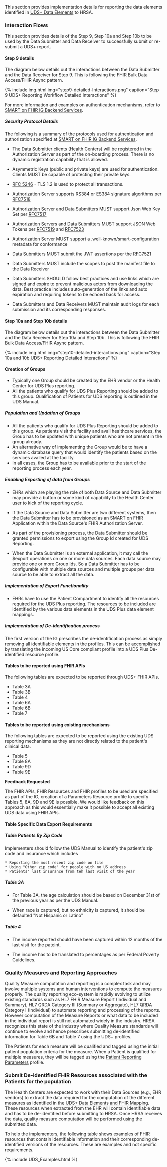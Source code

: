This section provides implementation details for reporting the data elements identified in [UDS+ Data Elements](dataelements.html) to HRSA.

### Interaction Flows

This section provides details of the Step 9, Step 10a and Step 10b to be used by the Data Submitter and Data Receiver to successfully submit or re-submit a UDS+ report.

#### Step 9 details

The diagram below details out the interactions between the Data Submitter and the Data Receiver for Step 9. This is following the FHIR Bulk Data Access/FHIR Async pattern.


{% include img.html img="step9-detailed-Interactions.png" caption="Step 9 UDS+ Reporting Workflow Detailed Interactions" %} 

For more information and examples on authentication mechanisms, refer to [SMART on FHIR IG Backend Services]({{site.data.fhir.smartapplaunch}}/backend-services.html).

##### Security Protocol Details

The following is a summary of the protocols used for authentication and authorization specified at [SMART on FHIR IG Backend Services]({{site.data.fhir.smartapplaunch}}/backend-services.html).

* The Data Submitter clients (Health Centers) will be registered in the Authorization Server as part of the on-boarding process. There is no dynamic registration capability that is allowed. 

* Asymmetric Keys (public and private keys) are used for authentication. Clients MUST be capable of protecting their private keys.

* [RFC 5246](https://tools.ietf.org/html/rfc5246) - TLS 1.2 is used to protect all transactions.

* Authorization Server supports RS384 or ES384 signature algorithms per [RFC7518](https://tools.ietf.org/html/rfc7518)

* Authorization Server and Data Submitters MUST support Json Web Key Set per [RFC7517](https://www.rfc-editor.org/rfc/rfc7517.txt)

* Authorization Servers and Data Submitters MUST support JSON Web Tokens per [RFC7519](https://tools.ietf.org/html/rfc7519) and [RFC7523](https://tools.ietf.org/html/rfc7523)

* Authorization Server MUST support a .well-known/smart-configuration metadata for conformance

* Data Submitters MUST submit the JWT assertions per the [RFC7521](https://tools.ietf.org/html/rfc7521)

* Data Submitters MUST include the scopes to post the manifest file to the Data Receiver

* Data Submitters SHOULD follow best practices and use links which are signed and expire to prevent malicious actors from downloading the data. Best practice includes auto-generation of the links and auto expiration and requiring tokens to be echoed back for access.

* Data Submitters and Data Receivers MUST maintain audit logs for each submission and its corresponding responses. 

#### Step 10a and Step 10b details

The diagram below details out the interactions between the Data Submitter and the Data Receiver for Step 10a and Step 10b. This is following the FHIR Bulk Data Access/FHIR Async pattern.


{% include img.html img="step10-detailed-interactions.png" caption="Step 10a and 10b UDS+ Reporting Detailed Interactions" %} 

#### Creation of Groups

* Typically one Group should be created by the EHR vendor or the Health Center for UDS Plus reporting. 
* All the patients who qualify for UDS Plus Reporting should be added to this group. Qualification of Patients for UDS reporting is outlined in the UDS Manual.

##### Population and Updation of Groups

* All the patients who qualify for UDS Plus Reporting should be added to this group. As patients visit the facility and avail healthcare services, the Group has to be updated with unique patients who are not present in the group already. 
* An alternative way of implementing the Group would be to have a dynamic database query that would identify the patients based on the services availed at the facility. 
* In all cases, the Group has to be available prior to the start of the reporting process each year.

##### Enabling Exporting of data from Groups

* EHRs which are playing the role of both Data Source and Data Submitter may provide a button or some kind of capability to the Health Center user to kick of the reporting cycle. 

* If the Data Source and Data Submitter are two different systems, then the Data Submitter has to be provisioned as an SMART on FHIR Application within the Data Source's FHIR Authorization Server. 
* As part of the provisioning process, the Data Submitter should be granted permissions to export using the Group Id created for UDS Reporting. 
* When the Data Submitter is an external application, it may call the $export operations on one or more data sources. Each data source may provide one or more Group Ids. So a Data Submitter has to be configurable with multiple data sources and multiple groups per data source to be able to extract all the data.  

##### Implementation of Export Functionality

* EHRs have to use the Patient Compartment to identify all the resources required for the UDS Plus reporting. The resources to be included are identified by the various data elements in the UDS Plus data element mappings. 


##### Implementation of De-identification process 

The first version of the IG prescribes the de-identification process as simply removing all identifiable elements in the profiles. This can be accomplished by translating the incoming US Core compliant profile into a UDS Plus De-identified resource profile.


#### Tables to be reported using FHIR APIs

The following tables are expected to be reported through UDS+ FHIR APIs.

* Table 3A
* Table 3B
* Table 4
* Table 6A
* Table 6B
* Table 7


#### Tables to be reported using existing mechanisms

The following tables are expected to be reported using the existing UDS reporting mechanisms as they are not directly related to the patient's clinical data.

* Table 5
* Table 8A
* Table 9D
* Table 9E

**Feedback Requested** 

The FHIR APIs, FHIR Resources and FHIR profiles to be used are specified as part of the IG, creation of a Parameters Resource profile to specify Tables 5, 8A, 9D and 9E is possible. We would like feedback on this approach as this would essentially make it possible to accept all existing UDS data using FHIR APIs.


#### Table Specific Data Export Requirements

##### Table Patients By Zip Code

Implementers should follow the UDS Manual to identify the patient's zip code and insurance which includes 

	* Reporting the most recent zip code on file
	* Using "Other zip code" for people with no US address 
	* Patients' last insurance from teh last visit of the year

##### Table 3A

* For Table 3A, the age calculation should be based on December 31st of the previous year as per the UDS Manual. 

* When race is captured, but no ethnicity is captured, it should be defaulted "Not Hispanic or Latino"

##### Table 4

* The income reported should have been captured within 12 months of the last visit for the pateint.

* The income has to be translated to percentages as per Federal Poverty Guidelines. 

### Quality Measures and Reporting Approaches

Quality Measure computation and reporting is a complex task and may involve multiple systems and human interventions to compute the measures properly. The quality reporting eco-system is rapidly evolving to utilize existing standards such as HL7 FHIR Measure Report (Individual and Summary), HL7 QRDA Category III (Summary or Aggregate), HL7 QRDA Category I (Individual) to automate reporting and processing of the reports. However computation of the Measure Reports or what data to be included in the individual report is still not automated widely in the industry.  HRSA recognizes this state of the industry where Quality Measure standards will continue to evolve and hence prescribes submitting de-identified information for Table 6B and Table 7 using the UDS+ profiles.

The Patients for each measure will be qualified and tagged using the initial patient population criteria for the measure. When a Patient is qualified for multiple measures, they will be tagged using the [Patient Reporting Parameters](StructureDefinition-uds-plus-patient-reporting-parameters.html) profile.


### Submit De-identified FHIR Resources associated with the Patients for the population

The Health Centers are expected to work with their Data Sources (e.g., EHR vendors) to extract the data required for the computation of the different measures as identified in the [UDS+ Data Elements and FHIR Mapping](dataelements.html#analysis-of-the-table-6b-and-7-quality-of-care-measures-and-health-outcomes-and-disparities). These resources when extracted from the EHR will contain identifiable data and has to be de-identified before submitting to HRSA. Once HRSA receives the data, quality measure computation will be performed using the submitted data. 

To help the implementers, the following table shows examples of FHIR resources that contain identifiable information and their corresponding de-identified versions of the resources. These are examples and not specific requirements. 

{% include UDS_Examples.html %} 

